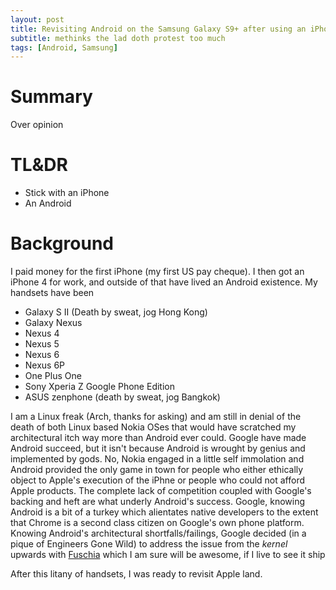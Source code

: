 ```yaml
---
layout: post
title: Revisiting Android on the Samsung Galaxy S9+ after using an iPhone X for 2 years
subtitle: methinks the lad doth protest too much
tags: [Android, Samsung]
---
```


# Summary

Over opinion

# TL&DR

* Stick with an iPhone
* An Android

# Background

I paid money for the first iPhone (my first US pay cheque). I then got an iPhone 4 for work, and outside of that have lived an Android existence. My handsets have been

* Galaxy S II (Death by sweat, jog Hong Kong)
* Galaxy Nexus
* Nexus 4
* Nexus 5
* Nexus 6
* Nexus 6P
* One Plus One
* Sony Xperia Z Google Phone Edition
* ASUS zenphone (death by sweat, jog Bangkok)

I am a Linux freak (Arch, thanks for asking) and am still in denial of the death of both Linux based Nokia OSes that would have scratched my architectural itch way more than Android ever could. Google have made Android succeed, but it isn't because Android is wrought by genius and implemented by gods. No, Nokia engaged in a little self immolation and Android provided the only game in town for people who either ethically object to Apple's execution of the iPhne or people who could not afford Apple products. The complete lack of competition coupled with Google's backing and heft are what underly Android's success. Google, knowing Android is a bit of a turkey which alientates native developers to the extent that Chrome is a second class citizen on Google's own phone platform. Knowing Android's architectural shortfalls/failings, Google decided (in a pique of Engineers Gone Wild) to address the issue from the _kernel_ upwards with [Fuschia](https://en.wikipedia.org/wiki/Google_Fuchsia) which I am sure will be awesome, if I live to see it ship

After this litany of handsets, I was ready to revisit Apple land.

